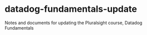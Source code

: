 # datadog-fundamentals-update
Notes and documents for updating the Pluralsight course, Datadog Fundamentals
